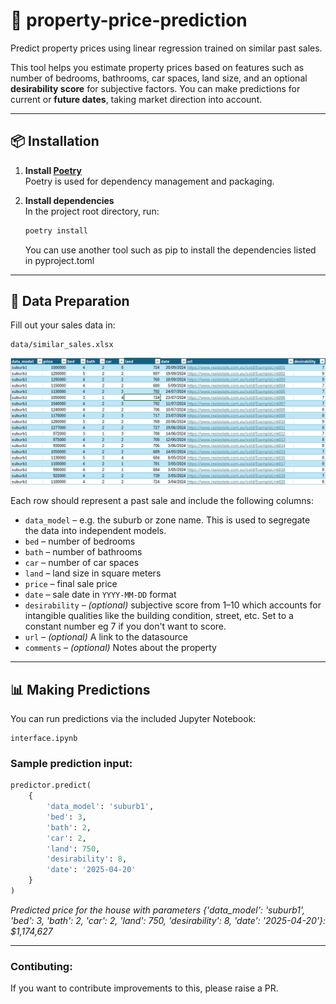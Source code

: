 # 🏡 property-price-prediction

Predict property prices using linear regression trained on similar past sales.

This tool helps you estimate property prices based on features such as number of bedrooms, bathrooms, car spaces, land size, and an optional **desirability score** for subjective factors. You can make predictions for current or **future dates**, taking market direction into account.

---

## 📦 Installation

1. **Install [Poetry](https://python-poetry.org/docs/)**  
   Poetry is used for dependency management and packaging.

2. **Install dependencies**  
   In the project root directory, run:

   ```bash
   poetry install
   ```
    You can use another tool such as pip to install the dependencies listed in pyproject.toml
---

## 📁 Data Preparation

Fill out your sales data in:

```
data/similar_sales.xlsx
```
![alt text](image.png)

Each row should represent a past sale and include the following columns:

- `data_model` – e.g. the suburb or zone name. This is used to segregate the data into independent models.
- `bed` – number of bedrooms  
- `bath` – number of bathrooms  
- `car` – number of car spaces  
- `land` – land size in square meters  
- `price` – final sale price  
- `date` – sale date in `YYYY-MM-DD` format  
- `desirability` – *(optional)* subjective score from 1–10 which accounts for intangible qualities like the building condition, street, etc. Set to a constant number eg 7 if you don't want to score.
- `url` – *(optional)* A link to the datasource
- `comments` – *(optional)* Notes about the property


---

## 📊 Making Predictions

You can run predictions via the included Jupyter Notebook:

```
interface.ipynb
```


### Sample prediction input:

```python
predictor.predict(
    {
        'data_model': 'suburb1',
        'bed': 3,
        'bath': 2,
        'car': 2,
        'land': 750,
        'desirability': 8,
        'date': '2025-04-20'
    }
)
```

_Predicted price for the house with parameters {'data_model': 'suburb1', 'bed': 3, 'bath': 2, 'car': 2, 'land': 750, 'desirability': 8, 'date': '2025-04-20'}:
$1,174,627_


---


### Contibuting:
If you want to contribute improvements to this, please raise a PR.